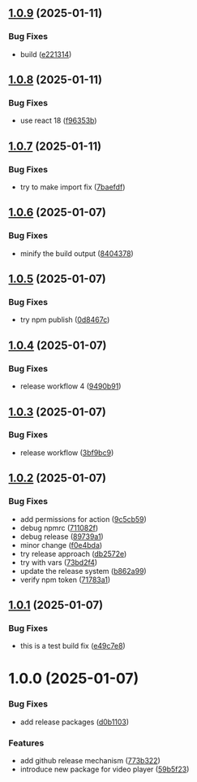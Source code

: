 ## [1.0.9](https://github.com/Krishnajha25/video-player-pro/compare/v1.0.8...v1.0.9) (2025-01-11)


### Bug Fixes

* build ([e221314](https://github.com/Krishnajha25/video-player-pro/commit/e221314d8dc089d28128f999b97f304b966d5690))

## [1.0.8](https://github.com/Krishnajha25/video-player-pro/compare/v1.0.7...v1.0.8) (2025-01-11)


### Bug Fixes

* use react 18 ([f96353b](https://github.com/Krishnajha25/video-player-pro/commit/f96353b872d1d29e6ce5daf4d5b625c9d8b8cab0))

## [1.0.7](https://github.com/Krishnajha25/video-player-pro/compare/v1.0.6...v1.0.7) (2025-01-11)


### Bug Fixes

* try to make import fix ([7baefdf](https://github.com/Krishnajha25/video-player-pro/commit/7baefdf99a78f2b083a011fa03b7915ab0318476))

## [1.0.6](https://github.com/Krishnajha25/video-player-pro/compare/v1.0.5...v1.0.6) (2025-01-07)


### Bug Fixes

* minify the build output ([8404378](https://github.com/Krishnajha25/video-player-pro/commit/8404378454eb6ec4150f1b0c86eb997bc6e13ec5))

## [1.0.5](https://github.com/Krishnajha25/video-player-pro/compare/v1.0.4...v1.0.5) (2025-01-07)


### Bug Fixes

* try npm publish ([0d8467c](https://github.com/Krishnajha25/video-player-pro/commit/0d8467cd5d2ef83d140433987c24198489b4612c))

## [1.0.4](https://github.com/Krishnajha25/video-player-pro/compare/v1.0.3...v1.0.4) (2025-01-07)


### Bug Fixes

* release workflow 4 ([9490b91](https://github.com/Krishnajha25/video-player-pro/commit/9490b91e8eff589af5c1a46d34d9e167f0dccd5b))

## [1.0.3](https://github.com/Krishnajha25/video-player-pro/compare/v1.0.2...v1.0.3) (2025-01-07)


### Bug Fixes

* release workflow ([3bf9bc9](https://github.com/Krishnajha25/video-player-pro/commit/3bf9bc9d66212d8a88d12b10c01d6fc4f04d8d42))

## [1.0.2](https://github.com/Krishnajha25/video-player-pro/compare/v1.0.1...v1.0.2) (2025-01-07)


### Bug Fixes

* add permissions for action ([9c5cb59](https://github.com/Krishnajha25/video-player-pro/commit/9c5cb594679b3f0242561657df3132c99ba78cf6))
* debug npmrc ([711082f](https://github.com/Krishnajha25/video-player-pro/commit/711082fc612bc538fc636189b47c192f39cc0c44))
* debug release ([89739a1](https://github.com/Krishnajha25/video-player-pro/commit/89739a1b4311e225236d07d77e9ce8c953647004))
* minor change ([f0e4bda](https://github.com/Krishnajha25/video-player-pro/commit/f0e4bda56614b884ba202b773d40c83216ccf3c1))
* try release approach ([db2572e](https://github.com/Krishnajha25/video-player-pro/commit/db2572e889b3e3a223bb49c73231ab003f6c7dd1))
* try with vars ([73bd2f4](https://github.com/Krishnajha25/video-player-pro/commit/73bd2f44e7880445305373f22fec8d8345b6912f))
* update the release system ([b862a99](https://github.com/Krishnajha25/video-player-pro/commit/b862a9977d4f6287a768b58bf5fbee64a0a4c570))
* verify npm token ([71783a1](https://github.com/Krishnajha25/video-player-pro/commit/71783a1c4fcb5efa98a2cb925bbd8047a756797b))

## [1.0.1](https://github.com/Krishnajha25/video-player-pro/compare/v1.0.0...v1.0.1) (2025-01-07)


### Bug Fixes

* this is a test build fix ([e49c7e8](https://github.com/Krishnajha25/video-player-pro/commit/e49c7e8c02e44e65902df5a5de111b439fd10415))

# 1.0.0 (2025-01-07)


### Bug Fixes

* add release packages ([d0b1103](https://github.com/Krishnajha25/video-player-pro/commit/d0b11034871e3f44cd8acbd84ca696bcf3f4843a))


### Features

* add github release mechanism ([773b322](https://github.com/Krishnajha25/video-player-pro/commit/773b32225da6a57da516380a03ef734d875f9b19))
* introduce new package for video player ([59b5f23](https://github.com/Krishnajha25/video-player-pro/commit/59b5f23c5556402ff85f51ba1c24a694ebb00803))
